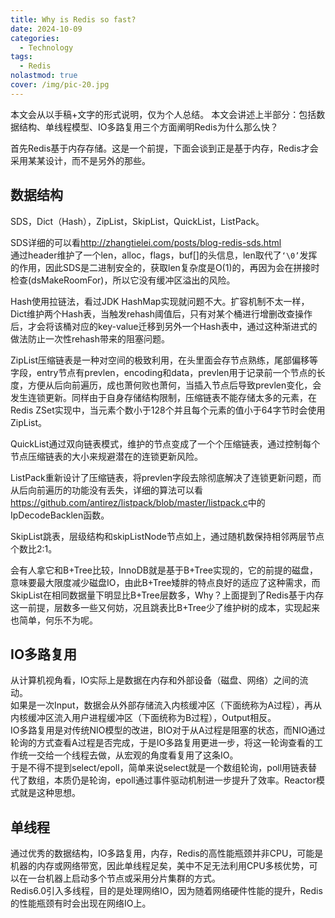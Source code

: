 ```yaml
---
title: Why is Redis so fast?
date: 2024-10-09
categories:
  - Technology
tags:
  - Redis
nolastmod: true
cover: /img/pic-20.jpg
---
```

本文会从以手稿+文字的形式说明，仅为个人总结。
本文会讲述上半部分：包括数据结构、单线程模型、IO多路复用三个方面阐明Redis为什么那么快？

首先Redis基于内存存储。这是一个前提，下面会谈到正是基于内存，Redis才会采用某某设计，而不是另外的那些。

## 数据结构
SDS，Dict（Hash），ZipList，SkipList，QuickList，ListPack。

SDS详细的可以看<http://zhangtielei.com/posts/blog-redis-sds.html>\
通过header维护了一个len，alloc，flags，buf[]的头信息，len取代了`‘\0’`发挥的作用，因此SDS是二进制安全的，获取len复杂度是O(1)的，再因为会在拼接时检查(dsMakeRoomFor)，所以它没有缓冲区溢出的风险。

Hash使用拉链法，看过JDK HashMap实现就问题不大。扩容机制不太一样，Dict维护两个Hash表，当触发rehash阈值后，只有对某个桶进行增删改查操作后，才会将该桶对应的key-value迁移到另外一个Hash表中，通过这种渐进式的做法防止一次性rehash带来的阻塞问题。


ZipList压缩链表是一种对空间的极致利用，在头里面会存节点熟练，尾部偏移等字段，entry节点有prevlen，encoding和data，prevlen用于记录前一个节点的长度，方便从后向前遍历，成也萧何败也萧何，当插入节点后导致prevlen变化，会发生连锁更新。同样由于自身存储结构限制，压缩链表不能存储太多的元素，在Redis ZSet实现中，当元素个数小于128个并且每个元素的值小于64字节时会使用ZipList。

QuickList通过双向链表模式，维护的节点变成了一个个压缩链表，通过控制每个节点压缩链表的大小来规避潜在的连锁更新风险。

ListPack重新设计了压缩链表，将prevlen字段去除彻底解决了连锁更新问题，而从后向前遍历的功能没有丢失，详细的算法可以看<https://github.com/antirez/listpack/blob/master/listpack.c>中的IpDecodeBacklen函数。

SkipList跳表，层级结构和skipListNode节点如上，通过随机数保持相邻两层节点个数比2:1。

会有人拿它和B+Tree比较，InnoDB就是基于B+Tree实现的，它的前提的磁盘，意味要最大限度减少磁盘IO，由此B+Tree矮胖的特点良好的适应了这种需求，而SkipList在相同数据量下明显比B+Tree层数多，Why？上面提到了Redis基于内存这一前提，层数多一些又何妨，况且跳表比B+Tree少了维护树的成本，实现起来也简单，何乐不为呢。

## IO多路复用
从计算机视角看，IO实际上是数据在内存和外部设备（磁盘、网络）之间的流动。\
如果是一次Input，数据会从外部存储流入内核缓冲区（下面统称为A过程），再从内核缓冲区流入用户进程缓冲区（下面统称为B过程），Output相反。\
IO多路复用是对传统NIO模型的改进，BIO对于从A过程是阻塞的状态，而NIO通过轮询的方式查看A过程是否完成，于是IO多路复用更进一步，将这一轮询查看的工作统一交给一个线程去做，从宏观的角度看复用了这条IO。\
于是不得不提到select/epoll，简单来说select就是一个数组轮询，poll用链表替代了数组，本质仍是轮询，epoll通过事件驱动机制进一步提升了效率。Reactor模式就是这种思想。

## 单线程
通过优秀的数据结构，IO多路复用，内存，Redis的高性能瓶颈并非CPU，可能是机器的内存或网络带宽，因此单线程足矣，美中不足无法利用CPU多核优势，可以在一台机器上启动多个节点或采用分片集群的方式。\
Redis6.0引入多线程，目的是处理网络IO，因为随着网络硬件性能的提升，Redis的性能瓶颈有时会出现在网络IO上。